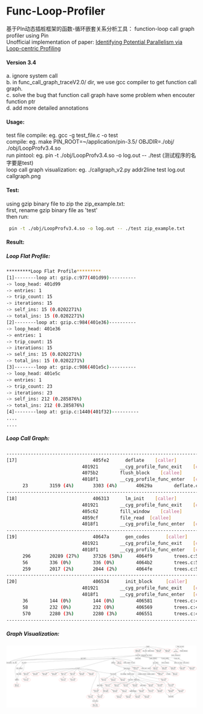 # Func-Loop-Profiler
基于PIn动态插桩框架的函数-循环嵌套关系分析工具： function-loop call graph profiler using Pin  
Unofficial implementation of paper: [Identifying Potential Parallelism via Loop-centric Profiling](https://dl.acm.org/citation.cfm?id=1242554)
#### Version 3.4     
 a. ignore system call  
 b. in func_call_graph_traceV2.0/ dir, we use gcc compiler to get function call graph.   
 c. solve the bug that function call graph have some problem when encouter function ptr   
 d. add more detailed annotations  



#### Usage:  
 test file compile:   eg.   gcc -g test_file.c -o test   
 compile:             eg.   make PIN_ROOT=~/application/pin-3.5/ OBJDIR=./obj/ ./obj/LoopProfv3.4.so  
 run pintool:         eg.   pin -t ./obj/LoopProfv3.4.so -o log.out -- ./test  (测试程序的名字要是test)  
 loop call graph visualization: eg.   ./callgraph_v2.py addr2line test log.out callgraph.png  


#### Test:  
using gzip binary file to zip the zip_example.txt:   
first, rename gzip binary file as 'test'   
then run: 
```bash
 pin -t ./obj/LoopProfv3.4.so -o log.out -- ./test zip_example.txt 
```

#### Result:   
##### Loop Flat Profile:   
```bash
*********Loop Flat Profile*********
[1]--------loop at: gzip.c:977(401d99)----------
-> loop_head: 401d99
-> entries: 1
-> trip_count: 15
-> iterations: 15
-> self_ins: 15 (0.0202271%)
-> total_ins: 15 (0.0202271%)
[2]--------loop at: gzip.c:984(401e36)----------
-> loop_head: 401e36
-> entries: 1
-> trip_count: 15
-> iterations: 15
-> self_ins: 15 (0.0202271%)
-> total_ins: 15 (0.0202271%)
[3]--------loop at: gzip.c:986(401e5c)----------
-> loop_head: 401e5c
-> entries: 1
-> trip_count: 23
-> iterations: 23
-> self_ins: 212 (0.285876%)
-> total_ins: 212 (0.285876%)
[4]--------loop at: gzip.c:1440(401f32)----------
....
....

```

##### Loop Call Graph:  
```bash
----------------------------------------------------------------------------------------
[17]							405fe2	    deflate	   [caller]
							401921	      __cyg_profile_func_exit	 [callee]
							4075b2	      flush_block	 [callee]
							4018f1	      __cyg_profile_func_enter	 [callee]
	  23		3159 (4%)    	3303 (4%)    	40629a	      deflate.c:675 [sub_loop]
----------------------------------------------------------------------------------------
[18]							406313	    lm_init	   [caller]
							401921	      __cyg_profile_func_exit	 [callee]
							405c62	      fill_window	 [callee]
							4059cf	      file_read	 [callee]
							4018f1	      __cyg_profile_func_enter	 [callee]
----------------------------------------------------------------------------------------
[19]							40647a	    gen_codes	   [caller]
							401921	      __cyg_profile_func_exit	 [callee]
							4018f1	      __cyg_profile_func_enter	 [callee]
	  296		20289 (27%)    	37326 (50%)    	4064f9	      trees.c:594 [sub_loop]
	  56		336 (0%)    	336 (0%)    	4064b2	      trees.c:581  [sub_loop]
	  259		2017 (2%)    	2044 (2%)    	4064fe	      trees.c:590  [sub_loop]
----------------------------------------------------------------------------------------
[20]							406534	    init_block	   [caller]
							401921	      __cyg_profile_func_exit	 [callee]
							4018f1	      __cyg_profile_func_enter	 [callee]
	  36		144 (0%)    	144 (0%)    	406581	      trees.c:414  [sub_loop]
	  58		232 (0%)    	232 (0%)    	406569	      trees.c:413  [sub_loop]
	  570		2280 (3%)    	2280 (3%)    	406551	      trees.c:412  [sub_loop]
----------------------------------------------------------------------------------------
```
   
   
##### Graph Visualization:  
![loop call graph](https://github.com/meton-robean/Func-Loop-Profiler/blob/master/callgraph1.png)  
